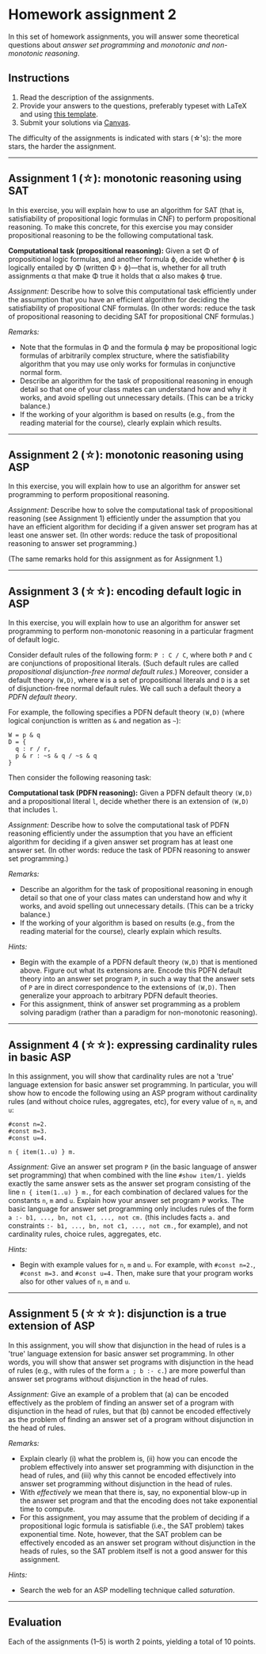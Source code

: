 # Homework assignment 2

In this set of homework assignments, you will answer some theoretical questions about *answer set programming* and *monotonic and non-monotonic reasoning*.

## Instructions

1. Read the description of the assignments.
1. Provide your answers to the questions, preferably typeset with LaTeX and using [this template](../templates/homework.tex).
1. Submit your solutions via [Canvas](https://canvas.uva.nl/courses/10768).

The difficulty of the assignments is indicated with stars (&star;'s): the more stars, the harder the assignment.

---

## Assignment 1 (&star;): monotonic reasoning using SAT

In this exercise, you will explain how to use an algorithm for SAT (that is, satisfiability of propositional logic formulas in CNF) to perform propositional reasoning.
To make this concrete, for this exercise you may consider propositional reasoning to be the following computational task.

**Computational task (propositional reasoning):** Given a set &Phi; of propositional logic formulas, and another formula &varphi;, decide whether &varphi; is logically entailed by &Phi; (written &Phi; &models; &varphi;)—that is, whether for all truth assignments &alpha; that make &Phi; true it holds that &alpha; also makes &varphi; true.

*Assignment:* Describe how to solve this computational task efficiently under the assumption that you have an efficient algorithm for deciding the satisfiability of propositional CNF formulas.
(In other words: reduce the task of propositional reasoning to deciding SAT for propositional CNF formulas.)

*Remarks:*
- Note that the formulas in &Phi; and the formula &varphi; may be propositional logic formulas of arbitrarily complex structure, where the satisfiability algorithm that you may use only works for formulas in conjunctive normal form.
- Describe an algorithm for the task of propositional reasoning in enough detail so that one of your class mates can understand how and why it works, and avoid spelling out unnecessary details. (This can be a tricky balance.)
- If the working of your algorithm is based on results (e.g., from the reading material for the course), clearly explain which results.

---

## Assignment 2 (&star;): monotonic reasoning using ASP

In this exercise, you will explain how to use an algorithm for answer set programming to perform propositional reasoning.

*Assignment:* Describe how to solve the computational task of propositional reasoning (see Assignment 1) efficiently under the assumption that you have an efficient algorithm for deciding if a given answer set program has at least one answer set.
(In other words: reduce the task of propositional reasoning to answer set programming.)

(The same remarks hold for this assignment as for Assignment 1.)

---

## Assignment 3 (&star;&star;): encoding default logic in ASP

In this exercise, you will explain how to use an algorithm for answer set programming to perform non-monotonic reasoning in a particular fragment of default logic.

Consider default rules of the following form: `P : C / C`, where both `P` and `C` are conjunctions of propositional literals. (Such default rules are called *propositional disjunction-free normal default rules*.) Moreover, consider a default theory `(W,D)`, where `W` is a set of propositional literals and `D` is a set of disjunction-free normal default rules. We call such a default theory a *PDFN default theory*.

For example, the following specifies a PDFN default theory `(W,D)` (where logical conjunction is written as `&` and negation as `~`):
```
W = p & q
D = {
  q : r / r,
  p & r : ~s & q / ~s & q
}
```

Then consider the following reasoning task:

**Computational task (PDFN reasoning):** Given a PDFN default theory `(W,D)` and a propositional literal `l`, decide whether there is an extension of `(W,D)` that includes `l`.

*Assignment:* Describe how to solve the computational task of PDFN reasoning efficiently under the assumption that you have an efficient algorithm for deciding if a given answer set program has at least one answer set.
(In other words: reduce the task of PDFN reasoning to answer set programming.)

*Remarks:*
- Describe an algorithm for the task of propositional reasoning in enough detail so that one of your class mates can understand how and why it works, and avoid spelling out unnecessary details. (This can be a tricky balance.)
- If the working of your algorithm is based on results (e.g., from the reading material for the course), clearly explain which results.

*Hints:*
- Begin with the example of a PDFN default theory `(W,D)` that is mentioned above. Figure out what its extensions are. Encode this PDFN default theory into an answer set program `P`, in such a way that the answer sets of `P` are in direct correspondence to the extensions of `(W,D)`. Then generalize your approach to arbitrary PDFN default theories.
- For this assignment, think of answer set programming as a problem solving paradigm (rather than a paradigm for non-monotonic reasoning).

---

## Assignment 4 (&star;&star;): expressing cardinality rules in basic ASP

In this assignment, you will show that cardinality rules are not a 'true' language extension for basic answer set programming. In particular, you will show how to encode the following using an ASP program without cardinality rules (and without choice rules, aggregates, etc), for every value of `n`, `m`, and `u`:

```
#const n=2.
#const m=3.
#const u=4.

n { item(1..u) } m.
```

*Assignment:* Give an answer set program `P` (in the basic language of answer set programming) that when combined with the line `#show item/1.` yields exactly the same answer sets as the answer set program consisting of the line `n { item(1..u) } m.`, for each combination of declared values for the constants `n`, `m` and `u`. Explain how your answer set program `P` works. The basic language for answer set programming only includes rules of the form `a :- b1, ..., bn, not c1, ..., not cm.` (this includes facts `a.` and constraints `:- b1, ..., bn, not c1, ..., not cm.`, for example), and not cardinality rules, choice rules, aggregates, etc.

*Hints:*
- Begin with example values for `n`, `m` and `u`. For example, with `#const n=2.`, `#const m=3.` and `#const u=4.` Then, make sure that your program works also for other values of `n`, `m` and `u`.

---

## Assignment 5 (&star;&star;&star;): disjunction is a true extension of ASP

In this assignment, you will show that disjunction in the head of rules is a 'true' language extension for basic answer set programming. In other words, you will show that answer set programs with disjunction in the head of rules (e.g., with rules of the form `a ; b :- c.`) are more powerful than answer set programs without disjunction in the head of rules.

*Assignment:*
Give an example of a problem that (a) can be encoded effectively as the problem of finding an answer set of a program with disjunction in the head of rules, but that (b) cannot be encoded effectively as the problem of finding  an answer set of a program without disjunction in the head of rules.

*Remarks:*
- Explain clearly (i) what the problem is, (ii) how you can encode the problem effectively into answer set programming with disjunction in the head of rules, and (iii) why this cannot be encoded effectively into answer set programming without disjunction in the head of rules.
- With *effectively* we mean that there is, say, no exponential blow-up in the answer set program and that the encoding does not take exponential time to compute.
- For this assignment, you may assume that the problem of deciding if a propositional logic formula is satisfiable (i.e., the SAT problem) takes exponential time. Note, however, that the SAT problem can be effectively encoded as an answer set program without disjunction in the heads of rules, so the SAT problem itself is not a good answer for this assignment.

*Hints:*
- Search the web for an ASP modelling technique called *saturation*.

---

## Evaluation

Each of the assignments (1–5) is worth 2 points, yielding a total of 10 points.
